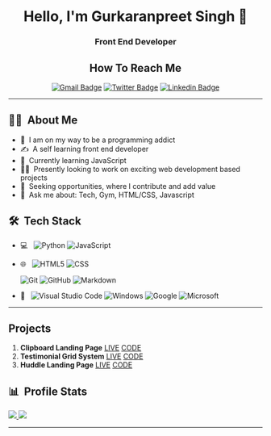 
<!--
**gurkaran321/gurkaran321** is a ✨ _special_ ✨ repository because its `README.md` (this file) appears on your GitHub profile.

Here are some ideas to get you started:

- 🔭 I’m currently working on ...
- 🌱 I’m currently learning ...
- 👯 I’m looking to collaborate on ...
- 🤔 I’m looking for help with ...
- 💬 Ask me about ...
- 📫 How to reach me: ...
- 😄 Pronouns: ...
- ⚡ Fun fact: ...
-->
<h1 align="center"> Hello, I'm Gurkaranpreet Singh 👋 </h1>
<h3 align="center">  Front End Developer </h3>
<div align="center">

<h2>How To Reach Me</h2>

[![Gmail Badge](https://img.shields.io/badge/-Gmail-c14438?style=flat-square&logo=Gmail&logoColor=white&link=mailto:gpreetsinghdhillon@gmail.com)](mailto:gpreetsinghdhillon@gmail.com) [![Twitter Badge](https://img.shields.io/badge/-Twitter-1ca0f1?style=flat-square&logo=twitter&logoColor=white&link=https://twitter.com/Gurkara91852908)](https://twitter.com/Gurkara91852908) [![Linkedin Badge](https://img.shields.io/badge/-LinkedIn-blue?style=flat-square&logo=Linkedin&logoColor=white&link=https://www.linkedin.com/in/gurkaranpreet-singh-1384b21a4/)](https://www.linkedin.com/in/gurkaranpreet-singh-1384b21a4/) 

---

</div>

<h2> 👨‍💻 &nbsp;About Me</h2>

- 🌱 &nbsp;I am on my way to be a  programming addict
- ✍️ &nbsp;A self learning front end developer
- 🔭 &nbsp;Currently learning JavaScript
- 🏋️‍♂️ &nbsp;Presently looking to work on exciting web development based projects
- 📡 &nbsp;Seeking opportunities, where  I contribute and add value
- 💬 &nbsp;Ask me about: Tech,  Gym, HTML/CSS, Javascript

<h2> 🛠 &nbsp;Tech Stack</h2>

- 💻 &nbsp;
  ![Python](https://img.shields.io/badge/-Python-333333?style=flat&logo=python)
  ![JavaScript](https://img.shields.io/badge/-JavaScript-333333?style=flat&logo=javascript)
- 🌐 &nbsp;
  ![HTML5](https://img.shields.io/badge/-HTML5-333333?style=flat&logo=HTML5)
  ![CSS](https://img.shields.io/badge/-CSS-333333?style=flat&logo=CSS3&logoColor=1572B6)
  
  ![Git](https://img.shields.io/badge/-Git-333333?style=flat&logo=git)
  ![GitHub](https://img.shields.io/badge/-GitHub-333333?style=flat&logo=github)
  ![Markdown](https://img.shields.io/badge/-Markdown-333333?style=flat&logo=markdown&logoColor=000000)
- 🔧 &nbsp;
  ![Visual Studio Code](https://img.shields.io/badge/-Visual%20Studio%20Code-333333?style=flat&logo=visual-studio-code&logoColor=007ACC)
  ![Windows](https://img.shields.io/badge/-Windows-333333?style=flat&logo=windows&logoColor=00bfff)
  ![Google](https://img.shields.io/badge/-Google-333333?style=flat&logo=google)
  ![Microsoft](https://img.shields.io/badge/-Microsoft_Office-333333?style=flat&logo=microsoft-office&logoColor=ff6600)

---
## Projects

1. **Clipboard Landing Page**  [LIVE](https://clipboard-gurkaran.netlify.app/)  [CODE](https://github.com/gurkaran321/Frontendmentor-Challenge-solutions/tree/main/clipboard-landing-page-master)
2. **Testimonial Grid System** [LIVE](https://testimonial-grid-gurkaran.netlify.app/) [CODE](https://github.com/gurkaran321/Frontendmentor-Challenge-solutions/tree/main/testimonials-grid-section-main)
3. **Huddle Landing Page** [LIVE](https://gurkaran-dev-1995.netlify.app/) [CODE](https://github.com/gurkaran321/Frontendmentor-Challenge-solutions/tree/main/huddle-landing-page-with-alternating-feature-blocks-master)

<h2> 📊 &nbsp;Profile Stats</h2>

  <a href="https://github.com/anuraghazra/github-readme-stats">
    <img src="https://github-readme-stats.vercel.app/api?username=gurkaran321&hide=stars,issues&count_private=true&show_icons=true"/>
  </a>
  <a href="https://github.com/anuraghazra/github-readme-stats">
    <img src="https://github-readme-stats.vercel.app/api/top-langs/?username=gurkaran321&layout=compact" />
  </a>

---

  
